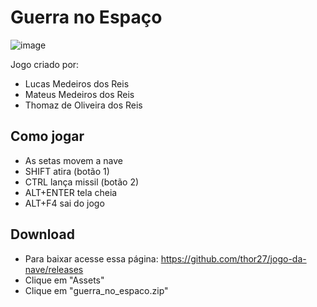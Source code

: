 # Guerra no Espaço
![image](https://user-images.githubusercontent.com/1656204/169862817-452fbeeb-8f5a-4aec-8fa7-44d0cda11aee.png)

Jogo criado por:
- Lucas Medeiros dos Reis
- Mateus Medeiros dos Reis
- Thomaz de Oliveira dos Reis

## Como jogar

- As setas movem a nave
- SHIFT atira (botão 1)
- CTRL lança missil (botão 2)
- ALT+ENTER tela cheia
- ALT+F4 sai do jogo

## Download

- Para baixar acesse essa página: https://github.com/thor27/jogo-da-nave/releases
- Clique em "Assets"
- Clique em "guerra_no_espaco.zip"
